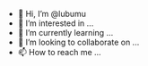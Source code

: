 - 👋 Hi, I’m @lubumu
- 👀 I’m interested in ...
- 🌱 I’m currently learning ...
- 💞️ I’m looking to collaborate on ...
- 📫 How to reach me ...

<!---
lubumu/lubumu is a ✨ special ✨ repository because its `README.md` (this file) appears on your GitHub profile.
You can click the Preview link to take a look at your changes.
--->
